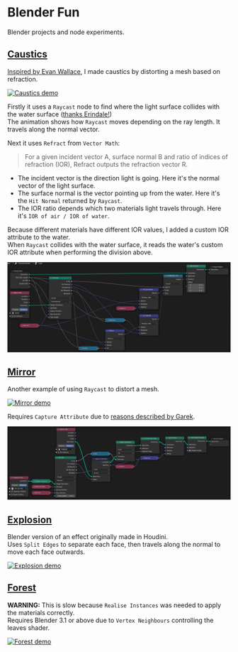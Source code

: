 # Blender Fun
Blender projects and node experiments.

## [Caustics](caustics.blend)
[Inspired by Evan Wallace](https://medium.com/@evanwallace/rendering-realtime-caustics-in-webgl-2a99a29a0b2c), I made caustics by distorting a mesh based on refraction.

[<img src="images/causticanim.gif?raw=true" width="480" alt="Caustics demo">](caustics.blend)

Firstly it uses a `Raycast` node to find where the light surface collides with the water surface ([thanks Erindale!](https://www.youtube.com/watch?v=ZCCQXoJoIK4))
<br>
The animation shows how `Raycast` moves depending on the ray length. It travels along the normal vector.

Next it uses `Refract` from `Vector Math`:

> For a given incident vector A, surface normal B and ratio of indices of refraction (IOR), Refract outputs the refraction vector R.

- The incident vector is the direction light is going. Here it's the normal vector of the light surface.
- The surface normal is the vector pointing up from the water. Here it's the `Hit Normal` returned by `Raycast`.
- The IOR ratio depends which two materials light travels through. Here it's `IOR of air / IOR of water`.

Because different materials have different IOR values, I added a custom IOR attribute to the water.
<br>
When `Raycast` collides with the water surface, it reads the water's custom IOR attribute when performing the division above.

<img src="images/causticnodes.png?raw=true" alt="Caustics nodes">

## [Mirror](mirror.blend)

Another example of using `Raycast` to distort a mesh.

[<img src="images/mirroranim.gif?raw=true" width="480" alt="Mirror demo">](mirror.blend)

Requires `Capture Attribute` due to [reasons described by Garek](https://developer.blender.org/T94218).

<img src="images/mirrornodes.png?raw=true" alt="Mirror nodes">

## [Explosion](explosion.blend)

Blender version of an effect originally made in Houdini.
<br>
Uses `Split Edges` to separate each face, then travels along the normal to move each face outwards.

[<img src="images/explosionanim.gif?raw=true" width="480" alt="Explosion demo">](explosion.blend)

## [Forest](forest.blend)

**WARNING:** This is slow because `Realise Instances` was needed to apply the materials correctly.
<br>
Requires Blender 3.1 or above due to `Vertex Neighbours` controlling the leaves shader.

[<img src="images/forestanim.gif?raw=true" width="720" alt="Forest demo">](forest.blend)
